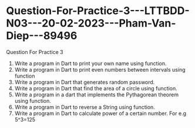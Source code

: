 # Question-For-Practice-3---LTTBDD-N03---20-02-2023---Pham-Van-Diep---89496
Question For Practice 3
1. Write a program in Dart to print your own name using function.
2. Write a program in Dart to print even numbers between intervals using function
3. Write a program in Dart that generates random password.
4. Write a program in Dart that find the area of a circle using function.
5. Write a program in a dart that implements the Pythagorean theorem using function.
6. Write a program in Dart to reverse a String using function.
7. Write a program in Dart to calculate power of a certain number. For e.g 5^3=125
